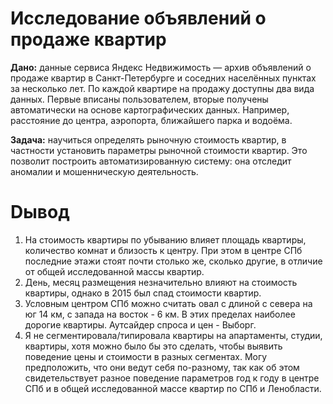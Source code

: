 # Исследование объявлений о продаже квартир

**Дано:** данные сервиса Яндекc Недвижимость — архив объявлений о продаже квартир в Санкт-Петербурге и соседних населённых пунктах за несколько лет. По каждой квартире на продажу доступны два вида данных. Первые вписаны пользователем, вторые получены автоматически на основе картографических данных. Например, расстояние до центра, аэропорта, ближайшего парка и водоёма.

**Задача:** научиться определять рыночную стоимость квартир, в частности установить параметры рыночной стоимости квартир.
Это позволит построить автоматизированную систему: она отследит аномалии и мошенническую деятельность.

# Dывод
1. На стоимость квартиры по убыванию влияет площадь квартиры, количество комнат и близость к центру. При этом в центре СПб последние этажи стоят почти столько же, сколько другие, в отличие от общей исследованной массы квартир.
2. День, месяц размещения незначительно влияют на стоимость квартиры, однако в 2015 был спад стоимости квартир. 
3. Условным центром СПб можно считать овал с длиной с севера на юг 14 км, с запада на восток - 6 км. В этих пределах наиболее дорогие квартиры. Аутсайдер спроса и цен - Выборг.
4. Я не сегментировала/типировала квартиры на апартаменты, студии, квартиры, хотя можно было бы это сделать, чтобы выявить поведение цены и стоимости в разных сегментах. Могу предположить, что они ведут себя по-разному, так как об этом свидетельствует разное поведение параметров год к году в центре СПб и в общей исследованной массе квартир по СПб и Ленобласти.
